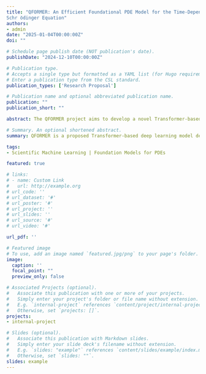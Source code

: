 ```yaml
---
title: "QFORMER: An Efficient Foundational PDE Model for the Time-Dependent
Schr ̈odinger Equation"
authors:
- admin
date: "2025-01-04T00:00:00Z"
doi: ""

# Schedule page publish date (NOT publication's date).
publishDate: "2024-12-10T00:00:00Z"

# Publication type.
# Accepts a single type but formatted as a YAML list (for Hugo requirements).
# Enter a publication type from the CSL standard.
publication_types: ['Research Proposal']

# Publication name and optional abbreviated publication name.
publication: ""
publication_short: ""

abstract: The QFORMER project aims to develop a novel Transformer-based deep learning model for solving the time-dependent Schrödinger equation with high accuracy and efficiency. Building on advances in multiscale operator transformers (MOTs) and physics-informed neural networks (PINNs), QFORMER integrates elements from POSEIDON and PINNsFormer to capture both temporal dependencies and multiscale quantum phenomena. Unlike previous Transformer-based approaches, which focus on steady-state solutions, QFORMER is designed to generalize across arbitrary electron configurations and initial states, significantly enhancing its applicability in quantum chemistry, condensed matter physics, and materials science. The model is pretrained on analytically solvable quantum systems, including the harmonic oscillator with time-dependent frequency, the Rabi model, and the Landau-Zener problem, ensuring robust performance across diverse Hamiltonians. By leveraging the semi-group property of the Schrödinger equation, QFORMER aims to reduce computational costs and improve scalability, offering a potential breakthrough in quantum mechanical simulations. If successful, this model could revolutionize computational quantum mechanics by providing an efficient, scalable, and generalizable deep learning framework for solving complex quantum systems.

# Summary. An optional shortened abstract.
summary: QFORMER is a proposed Transformer-based deep learning model designed to solve the time-dependent Schrödinger equation by integrating multiscale operator transformers and physics-informed neural networks, aiming for scalable and accurate quantum simulations across diverse electron configurations and initial states.

tags:
- Scientific Machine Learning | Foundation Models for PDEs

featured: true

# links:
# - name: Custom Link
#   url: http://example.org
# url_code: ''
# url_dataset: '#'
# url_poster: '#'
# url_project: ''
# url_slides: ''
# url_source: '#'
# url_video: '#'

url_pdf: ''

# Featured image
# To use, add an image named `featured.jpg/png` to your page's folder. 
image:
  caption: ''
  focal_point: ""
  preview_only: false

# Associated Projects (optional).
#   Associate this publication with one or more of your projects.
#   Simply enter your project's folder or file name without extension.
#   E.g. `internal-project` references `content/project/internal-project/index.md`.
#   Otherwise, set `projects: []`.
projects:
- internal-project

# Slides (optional).
#   Associate this publication with Markdown slides.
#   Simply enter your slide deck's filename without extension.
#   E.g. `slides: "example"` references `content/slides/example/index.md`.
#   Otherwise, set `slides: ""`.
slides: example
---
```


<!-- {{% callout note %}}
Create your slides in Markdown - click the *Slides* button to check out the example.
{{% /callout %}}

Add the publication's **full text** or **supplementary notes** here. You can use rich formatting such as including [code, math, and images](https://docs.hugoblox.com/content/writing-markdown-latex/). -->
